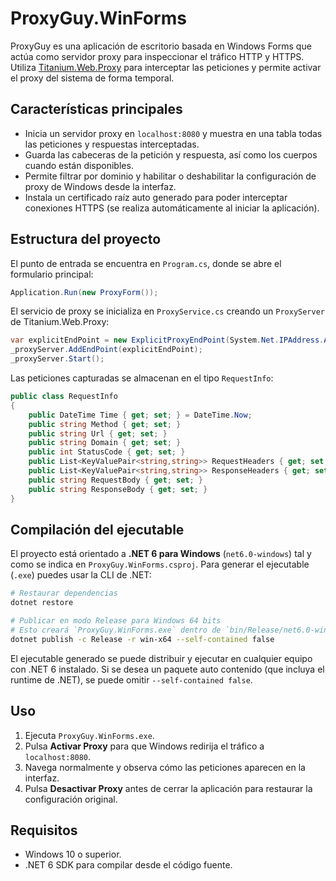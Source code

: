 # ProxyGuy.WinForms

ProxyGuy es una aplicación de escritorio basada en Windows Forms que actúa como servidor proxy para inspeccionar el tráfico HTTP y HTTPS. Utiliza [Titanium.Web.Proxy](https://github.com/titaniumsoft/Titanium-Web-Proxy) para interceptar las peticiones y permite activar el proxy del sistema de forma temporal.

## Características principales

- Inicia un servidor proxy en `localhost:8080` y muestra en una tabla todas las peticiones y respuestas interceptadas.
- Guarda las cabeceras de la petición y respuesta, así como los cuerpos cuando están disponibles.
- Permite filtrar por dominio y habilitar o deshabilitar la configuración de proxy de Windows desde la interfaz.
- Instala un certificado raíz auto generado para poder interceptar conexiones HTTPS (se realiza automáticamente al iniciar la aplicación).

## Estructura del proyecto

El punto de entrada se encuentra en `Program.cs`, donde se abre el formulario principal:

```csharp
Application.Run(new ProxyForm());
```

El servicio de proxy se inicializa en `ProxyService.cs` creando un `ProxyServer` de Titanium.Web.Proxy:

```csharp
var explicitEndPoint = new ExplicitProxyEndPoint(System.Net.IPAddress.Any, 8080, true);
_proxyServer.AddEndPoint(explicitEndPoint);
_proxyServer.Start();
```

Las peticiones capturadas se almacenan en el tipo `RequestInfo`:

```csharp
public class RequestInfo
{
    public DateTime Time { get; set; } = DateTime.Now;
    public string Method { get; set; }
    public string Url { get; set; }
    public string Domain { get; set; }
    public int StatusCode { get; set; }
    public List<KeyValuePair<string,string>> RequestHeaders { get; set; } = new();
    public List<KeyValuePair<string,string>> ResponseHeaders { get; set; } = new();
    public string RequestBody { get; set; }
    public string ResponseBody { get; set; }
}
```

## Compilación del ejecutable

El proyecto está orientado a **.NET 6 para Windows** (`net6.0-windows`) tal y como se indica en `ProxyGuy.WinForms.csproj`. Para generar el ejecutable (`.exe`) puedes usar la CLI de .NET:

```bash
# Restaurar dependencias
dotnet restore

# Publicar en modo Release para Windows 64 bits
# Esto creará `ProxyGuy.WinForms.exe` dentro de `bin/Release/net6.0-windows/win-x64/publish`
dotnet publish -c Release -r win-x64 --self-contained false
```

El ejecutable generado se puede distribuir y ejecutar en cualquier equipo con .NET 6 instalado. Si se desea un paquete auto contenido (que incluya el runtime de .NET), se puede omitir `--self-contained false`.

## Uso

1. Ejecuta `ProxyGuy.WinForms.exe`.
2. Pulsa **Activar Proxy** para que Windows redirija el tráfico a `localhost:8080`.
3. Navega normalmente y observa cómo las peticiones aparecen en la interfaz.
4. Pulsa **Desactivar Proxy** antes de cerrar la aplicación para restaurar la configuración original.

## Requisitos

- Windows 10 o superior.
- .NET 6 SDK para compilar desde el código fuente.

